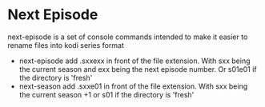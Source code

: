 # Next Episode

next-episode is a set of console commands intended to make it easier to rename files into kodi series format

- next-episode add .sxxexx in front of the file extension. With sxx being the current season and exx being the next
  episode number. Or s01e01 if the directory is 'fresh'
- next-season add .sxxe01 in front of the file extension. With sxx being the current season +1 or s01 if the directory
  is 'fresh'